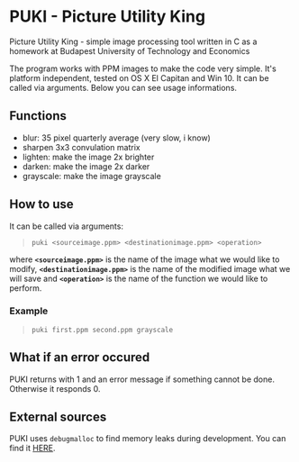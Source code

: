 # PUKI - Picture Utility King
Picture Utility King - simple image processing tool written in C as a homework at Budapest University of Technology and Economics

The program works with PPM images to make the code very simple. It's platform independent, tested on OS X El Capitan and Win 10.
It can be called via arguments. Below you can see usage informations.

## Functions
* blur: 35 pixel quarterly average (very slow, i know)
* sharpen 3x3 convulation matrix
* lighten: make the image 2x brighter
* darken: make the image 2x darker
* grayscale: make the image grayscale

## How to use
It can be called via arguments:
> `puki <sourceimage.ppm> <destinationimage.ppm> <operation>`

where **`<sourceimage.ppm>`** is the name of the image what we would like to modify, **`<destinationimage.ppm>`** is the name of the modified image what we will save and **`<operation>`** is the name of the function we would like to perform.
  
### Example
> `puki first.ppm second.ppm grayscale`
  
## What if an error occured
PUKI returns with 1 and an error message if something cannot be done. Otherwise it responds 0.

## External sources
PUKI uses `debugmalloc` to find memory leaks during development. You can find it [HERE](https://infoc.eet.bme.hu/debugmalloc/).

